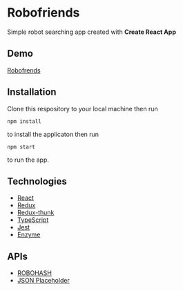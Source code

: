 # Robofriends

Simple robot searching app created with **Create React App**

## Demo
[Robofrends](https://mrjacint.github.io/robofriends/)

## Installation
Clone this respository to your local machine then run
```
npm install
```
to install the applicaton then run
```
npm start
```
to run the app.

## Technologies

* [React](https://reactjs.org/)
* [Redux](https://redux.js.org/)
* [Redux-thunk](https://github.com/reduxjs/redux-thunk)
* [TypeScript](https://www.typescriptlang.org/)
* [Jest](https://jestjs.io/)
* [Enzyme](https://enzymejs.github.io/enzyme/)

## APIs
* [ROBOHASH](https://robohash.org)
* [JSON Placeholder](https://jsonplaceholder.typicode.com/)

